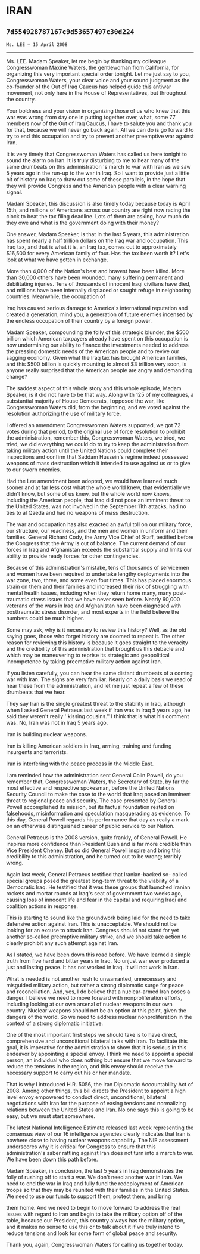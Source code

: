 # IRAN
## `7d554928787167c9d53657497c30d224`
`Ms. LEE — 15 April 2008`

---


Ms. LEE. Madam Speaker, let me begin by thanking my colleague 
Congresswoman Maxine Waters, the gentlewoman from California, for 
organizing this very important special order tonight. Let me just say 
to you, Congresswoman Waters, your clear voice and your sound judgment 
as the co-founder of the Out of Iraq Caucus has helped guide this 
antiwar movement, not only here in the House of Representatives, but 
throughout the country.

Your boldness and your vision in organizing those of us who knew that 
this war was wrong from day one in putting together over, what, some 77 
members now of the Out of Iraq Caucus, I have to salute you and thank 
you for that, because we will never go back again. All we can do is go 
forward to try to end this occupation and try to prevent another 
preemptive war against Iran.

It is very timely that Congresswoman Waters has called us here 
tonight to sound the alarm on Iran. It is truly disturbing to me to 
hear many of the same drumbeats on this administration 's march to war 
with Iran as we saw 5 years ago in the run-up to the war in Iraq. So I 
want to provide just a little bit of history on Iraq to draw out some 
of these parallels, in the hope that they will provide Congress and the 
American people with a clear warning signal.

Madam Speaker, this discussion is also timely today because today is 
April 15th, and millions of Americans across our country are right now 
racing the clock to beat the tax filing deadline. Lots of them are 
asking, how much do they owe and what is the government doing with 
their money?

One answer, Madam Speaker, is that in the last 5 years, this 
administration has spent nearly a half trillion dollars on the Iraq war 
and occupation. This Iraq tax, and that is what it is, an Iraq tax, 
comes out to approximately $16,500 for every American family of four. 
Has the tax been worth it? Let's look at what we have gotten in 
exchange.

More than 4,000 of the Nation's best and bravest have been killed. 
More than 30,000 others have been wounded, many suffering permanent and 
debilitating injuries. Tens of thousands of innocent Iraqi civilians 
have died, and millions have been internally displaced or sought refuge 
in neighboring countries. Meanwhile, the occupation of


Iraq has caused serious damage to America's international reputation 
and created a generation, mind you, a generation of future enemies 
incensed by the endless occupation of their country by a foreign power.

Madam Speaker, compounding the folly of this strategic blunder, the 
$500 billion which American taxpayers already have spent on this 
occupation is now undermining our ability to finance the investments 
needed to address the pressing domestic needs of the American people 
and to revive our sagging economy. Given what the Iraq tax has brought 
American families, and this $500 billion is quickly mounting to almost 
$3 trillion very soon, is anyone really surprised that the American 
people are angry and demanding change?

The saddest aspect of this whole story and this whole episode, Madam 
Speaker, is it did not have to be that way. Along with 125 of my 
colleagues, a substantial majority of House Democrats, I opposed the 
war, like Congresswoman Waters did, from the beginning, and we voted 
against the resolution authorizing the use of military force.

I offered an amendment Congresswoman Waters supported, we got 72 
votes during that period, to the original use of force resolution to 
prohibit the administration, remember this, Congresswoman Waters, we 
tried, we tried, we did everything we could do to try to keep the 
administration from taking military action until the United Nations 
could complete their inspections and confirm that Saddam Hussein's 
regime indeed possessed weapons of mass destruction which it intended 
to use against us or to give to our sworn enemies.

Had the Lee amendment been adopted, we would have learned much sooner 
and at far less cost what the whole world knew, that evidentially we 
didn't know, but some of us knew, but the whole world now knows, 
including the American people, that Iraq did not pose an imminent 
threat to the United States, was not involved in the September 11th 
attacks, had no ties to al Qaeda and had no weapons of mass 
destruction.

The war and occupation has also exacted an awful toll on our military 
force, our structure, our readiness, and the men and women in uniform 
and their families. General Richard Cody, the Army Vice Chief of Staff, 
testified before the Congress that the Army is out of balance. The 
current demand of our forces in Iraq and Afghanistan exceeds the 
substantial supply and limits our ability to provide ready forces for 
other contingencies.

Because of this administration's mistake, tens of thousands of 
servicemen and women have been required to undertake lengthy 
deployments into the war zone, two, three, and some even four times. 
This has placed enormous strain on them and their families and 
increased their risk of struggling with mental health issues, including 
when they return home many, many post-traumatic stress issues that we 
have never seen before. Nearly 60,000 veterans of the wars in Iraq and 
Afghanistan have been diagnosed with posttraumatic stress disorder, and 
most experts in the field believe the numbers could be much higher.

Some may ask, why is it necessary to review this history? Well, as 
the old saying goes, those who forget history are doomed to repeat it. 
The other reason for reviewing this history is because it goes straight 
to the veracity and the credibility of this administration that brought 
us this debacle and which may be maneuvering to reprise its strategic 
and geopolitical incompetence by taking preemptive military action 
against Iran.

If you listen carefully, you can hear the same distant drumbeats of a 
coming war with Iran. The signs are very familiar. Nearly on a daily 
basis we read or hear these from the administration, and let me just 
repeat a few of these drumbeats that we hear.

They say Iran is the single greatest threat to the stability in Iraq, 
although when I asked General Petraeus last week if Iran was in Iraq 5 
years ago, he said they weren't really ''kissing cousins.'' I think 
that is what his comment was. No, Iran was not in Iraq 5 years ago.


Iran is building nuclear weapons.

Iran is killing American soldiers in Iraq, arming, training and 
funding insurgents and terrorists.

Iran is interfering with the peace process in the Middle East.

I am reminded how the administration sent General Colin Powell, do 
you remember that, Congresswoman Waters, the Secretary of State, by far 
the most effective and respective spokesman, before the United Nations 
Security Council to make the case to the world that Iraq posed an 
imminent threat to regional peace and security. The case presented by 
General Powell accomplished its mission, but its factual foundation 
rested on falsehoods, misinformation and speculation masquerading as 
evidence. To this day, General Powell regards his performance that day 
as really a mark on an otherwise distinguished career of public service 
to our Nation.

General Petraeus is the 2008 version, quite frankly, of General 
Powell. He inspires more confidence than President Bush and is far more 
credible than Vice President Cheney. But so did General Powell inspire 
and bring this credibility to this administration, and he turned out to 
be wrong; terribly wrong.

Again last week, General Petraeus testified that Iranian-backed so-
called special groups posed the greatest long-term threat to the 
viability of a Democratic Iraq. He testified that it was these groups 
that launched Iranian rockets and mortar rounds at Iraq's seat of 
government two weeks ago, causing loss of innocent life and fear in the 
capital and requiring Iraqi and coalition actions in response.

This is starting to sound like the groundwork being laid for the need 
to take defensive action against Iran. This is unacceptable. We should 
not be looking for an excuse to attack Iran. Congress should not stand 
for yet another so-called preemptive military strike, and we should 
take action to clearly prohibit any such attempt against Iran.

As I stated, we have been down this road before. We have learned a 
simple truth from five hard and bitter years in Iraq. No unjust war 
ever produced a just and lasting peace. It has not worked in Iraq. It 
will not work in Iran.

What is needed is not another rush to unwarranted, unnecessary and 
misguided military action, but rather a strong diplomatic surge for 
peace and reconciliation. And, yes, I do believe that a nuclear-armed 
Iran poses a danger. I believe we need to move forward with 
nonproliferation efforts, including looking at our own arsenal of 
nuclear weapons in our own country. Nuclear weapons should not be an 
option at this point, given the dangers of the world. So we need to 
address nuclear nonproliferation in the context of a strong diplomatic 
initiative.

One of the most important first steps we should take is to have 
direct, comprehensive and unconditional bilateral talks with Iran. To 
facilitate this goal, it is imperative for the administration to show 
that it is serious in this endeavor by appointing a special envoy. I 
think we need to appoint a special person, an individual who does 
nothing but ensure that we move forward to reduce the tensions in the 
region, and this envoy should receive the necessary support to carry 
out his or her mandate.

That is why I introduced H.R. 5056, the Iran Diplomatic 
Accountability Act of 2008. Among other things, this bill directs the 
President to appoint a high level envoy empowered to conduct direct, 
unconditional, bilateral negotiations with Iran for the purpose of 
easing tensions and normalizing relations between the United States and 
Iran. No one says this is going to be easy, but we must start 
somewhere.

The latest National Intelligence Estimate released last week 
representing the consensus view of our 16 intelligence agencies clearly 
indicates that Iran is nowhere close to having nuclear weapons 
capability. The NIE assessment underscores why it is critical for 
Congress to ensure that this administration's saber rattling against 
Iran does not turn into a march to war. We have been down this path 
before.

Madam Speaker, in conclusion, the last 5 years in Iraq demonstrates 
the folly of rushing off to start a war. We don't need another war in 
Iran. We need to end the war in Iraq and fully fund the redeployment of 
American troops so that they may be reunited with their families in the 
United States. We need to use our funds to support them, protect them, 
and bring


them home. And we need to begin to move forward to address the real 
issues with regard to Iran and begin to take the military option off of 
the table, because our President, this country always has the military 
option, and it makes no sense to use this or to talk about it if we 
truly intend to reduce tensions and look for some form of global peace 
and security.

Thank you, again, Congresswoman Waters for calling us together today.